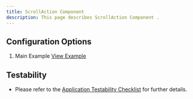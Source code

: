 ```yaml
---
title: ScrollAction Component
description: This page describes ScrollAction Component .
---
```


## Configuration Options

1. Main Example [View Example](https://design.infor.com/code/ids-enterprise/latest/demo/scrollaction/example-index?font=source-sans)

## Testability

- Please refer to the [Application Testability Checklist](https://design.infor.com/resources/application-testability-checklist) for further details.
